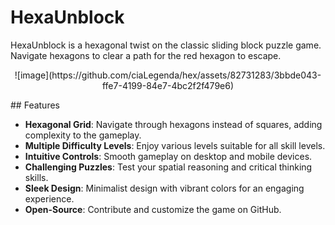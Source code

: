 # HexaUnblock

HexaUnblock is a hexagonal twist on the classic sliding block puzzle game. Navigate hexagons to clear a path for the red hexagon to escape.
<p align=center>
  ![image](https://github.com/ciaLegenda/hex/assets/82731283/3bbde043-ffe7-4199-84e7-4bc2f2f479e6)
</p>
## Features

- **Hexagonal Grid**: Navigate through hexagons instead of squares, adding complexity to the gameplay.
- **Multiple Difficulty Levels**: Enjoy various levels suitable for all skill levels.
- **Intuitive Controls**: Smooth gameplay on desktop and mobile devices.
- **Challenging Puzzles**: Test your spatial reasoning and critical thinking skills.
- **Sleek Design**: Minimalist design with vibrant colors for an engaging experience.
- **Open-Source**: Contribute and customize the game on GitHub.



